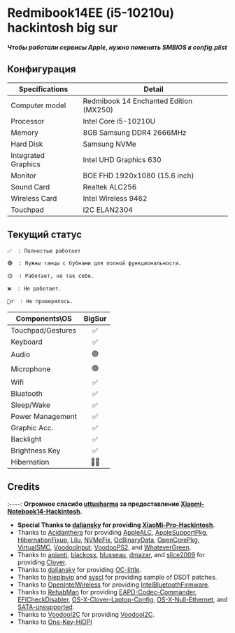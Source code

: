 #  Redmibook14EE (i5-10210u) hackintosh big sur

***Чтобы работали сервисы Apple, нужно поменять SMBIOS в config.plist***

## Конфигурация

| Specifications      | Detail                                              |
| ------------------- | --------------------------------------------------- |
| Computer model      | Redmibook 14 Enchanted Edition (MX250)              |
| Processor           | Intel Core i5-10210U                                |
| Memory              | 8GB Samsung DDR4 2666MHz                            |
| Hard Disk           | Samsung NVMe                                        |
| Integrated Graphics | Intel UHD Graphics 630                              |
| Monitor             | BOE FHD 1920x1080 (15.6 inch)                       |
| Sound Card          | Realtek ALC256                                      |
| Wireless Card       | Intel Wireless 9462                                 |
| Touchpad            | I2C ELAN2304                                        |

## Текущий статус

```md
✅  : Полностью работает

🟢  : Нужны танцы с бубнами для полной функциональности.

🟡  : Работает, но так себе.

❌  : Не работает.

🤷‍♂️  : Не проверялось.
```

| Components\OS     | BigSur |
| ----------------- | :----: |
| Touchpad/Gestures |   ✅    |
| Keyboard          |   ✅    |
| Audio             |   🟢    |
| Microphone        |   🟢    |
| Wifi              |   ✅    |
| Bluetooth         |   ✅    |
| Sleep/Wake        |   ✅    |
| Power Management  |   ✅    |
| Graphic Acc.      |   ✅    |
| Backlight         |   ✅    |
| Brightness Key    |   ✅    |
| Hibernation       |   🤷‍♂️    |


## Credits

:----: **Огромное спасибо [uttusharma](https://github.com/uttusharma) за предоставление [Xiaomi-Notebook14-Hackintosh](https://github.com/uttusharma/Xiaomi-Notebook14-Hackintosh).**

- **Special Thanks to [daliansky](https://github.com/daliansky) for providing [XiaoMi-Pro-Hackintosh](https://github.com/daliansky/XiaoMi-Pro-Hackintosh)**.
- Thanks to [Acidanthera](https://github.com/acidanthera) for providing [AppleALC](https://github.com/acidanthera/AppleALC), [AppleSupportPkg](https://github.com/acidanthera/AppleSupportPkg), [HibernationFixup](https://github.com/acidanthera/HibernationFixup), [Lilu](https://github.com/acidanthera/Lilu), [NVMeFix](https://github.com/acidanthera/NVMeFix), [OcBinaryData](https://github.com/acidanthera/OcBinaryData), [OpenCorePkg](https://github.com/acidanthera/OpenCorePkg), [VirtualSMC](https://github.com/acidanthera/VirtualSMC), [VoodooInput](https://github.com/acidanthera/VoodooInput), [VoodooPS2](https://github.com/acidanthera/VoodooPS2), and [WhateverGreen](https://github.com/acidanthera/WhateverGreen).
- Thanks to [apianti](https://sourceforge.net/u/apianti), [blackosx](https://sourceforge.net/u/blackosx), [blusseau](https://sourceforge.net/u/blusseau), [dmazar](https://sourceforge.net/u/dmazar), and [slice2009](https://sourceforge.net/u/slice2009) for providing [Clover](https://github.com/CloverHackyColor/CloverBootloader).
- Thanks to [daliansky](https://github.com/daliansky) for providing [OC-little](https://github.com/daliansky/OC-little).
- Thanks to [hieplpvip](https://github.com/hieplpvip) and [syscl](https://github.com/syscl) for providing sample of DSDT patches.
- Thanks to [OpenIntelWireless](https://github.com/OpenIntelWireless) for providing [IntelBluetoothFirmware](https://github.com/OpenIntelWireless/IntelBluetoothFirmware).
- Thanks to [RehabMan](https://github.com/RehabMan) for providing [EAPD-Codec-Commander](https://github.com/RehabMan/EAPD-Codec-Commander), [EFICheckDisabler](https://github.com/RehabMan/hack-tools/tree/master/kexts/EFICheckDisabler.kext), [OS-X-Clover-Laptop-Config](https://github.com/RehabMan/OS-X-Clover-Laptop-Config), [OS-X-Null-Ethernet](https://github.com/RehabMan/OS-X-Null-Ethernet), and [SATA-unsupported](https://github.com/RehabMan/hack-tools/tree/master/kexts/SATA-unsupported.kext).
- Thanks to [VoodooI2C](https://github.com/VoodooI2C) for providing [VoodooI2C](https://github.com/VoodooI2C/VoodooI2C).
- Thanks to [One-Key-HiDPI](https://github.com/xzhih/one-key-hidpi)
